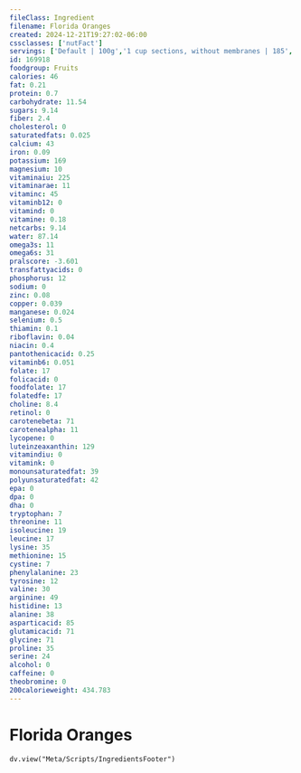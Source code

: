 ```yaml
---
fileClass: Ingredient
filename: Florida Oranges
created: 2024-12-21T19:27:02-06:00
cssclasses: ['nutFact']
servings: ['Default | 100g','1 cup sections, without membranes | 185','1 fruit (2-5/8 inch dia) | 141','1 fruit (2-11/16 inch dia) | 151']
id: 169918
foodgroup: Fruits
calories: 46
fat: 0.21
protein: 0.7
carbohydrate: 11.54
sugars: 9.14
fiber: 2.4
cholesterol: 0
saturatedfats: 0.025
calcium: 43
iron: 0.09
potassium: 169
magnesium: 10
vitaminaiu: 225
vitaminarae: 11
vitaminc: 45
vitaminb12: 0
vitamind: 0
vitamine: 0.18
netcarbs: 9.14
water: 87.14
omega3s: 11
omega6s: 31
pralscore: -3.601
transfattyacids: 0
phosphorus: 12
sodium: 0
zinc: 0.08
copper: 0.039
manganese: 0.024
selenium: 0.5
thiamin: 0.1
riboflavin: 0.04
niacin: 0.4
pantothenicacid: 0.25
vitaminb6: 0.051
folate: 17
folicacid: 0
foodfolate: 17
folatedfe: 17
choline: 8.4
retinol: 0
carotenebeta: 71
carotenealpha: 11
lycopene: 0
luteinzeaxanthin: 129
vitamindiu: 0
vitamink: 0
monounsaturatedfat: 39
polyunsaturatedfat: 42
epa: 0
dpa: 0
dha: 0
tryptophan: 7
threonine: 11
isoleucine: 19
leucine: 17
lysine: 35
methionine: 15
cystine: 7
phenylalanine: 23
tyrosine: 12
valine: 30
arginine: 49
histidine: 13
alanine: 38
asparticacid: 85
glutamicacid: 71
glycine: 71
proline: 35
serine: 24
alcohol: 0
caffeine: 0
theobromine: 0
200calorieweight: 434.783
---
```


# Florida Oranges

```dataviewjs
dv.view("Meta/Scripts/IngredientsFooter")
```